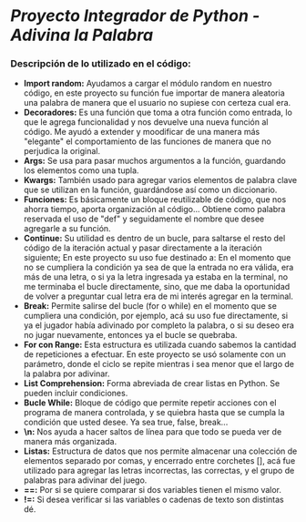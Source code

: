 # *Proyecto Integrador de Python - Adivina la Palabra*
### Descripción de lo utilizado en el código:
* **Import random:** Ayudamos a cargar el módulo random en nuestro código, en este proyecto su función fue importar de manera aleatoria una palabra de manera que el usuario no supiese con certeza cual era.
* **Decoradores:** Es una función que toma a otra función como entrada, lo que le agrega funcionalidad y nos devuelve una nueva función al código. Me ayudó a extender y moodificar de una manera más "elegante" el comportamiento de las funciones de manera que no perjudica la original.
* **Args:** Se usa para pasar muchos argumentos a la función, guardando los elementos como una tupla.
* **Kwargs:** También usado para agregar varios elementos de palabra clave que se utilizan en la función, guardándose así como un diccionario.
* **Funciones:** Es básicamente un bloque reutilizable de código, que nos ahorra tiempo, aporta organización al código... Obtiene como palabra reservada el uso de "def" y seguidamente el nombre que desee agregarle a su función.
* **Continue:** Su utilidad es dentro de un bucle, para saltarse el resto del código de la iteración actual y pasar directamente a la iteración siguiente; En este proyecto su uso fue destinado a: En el momento que no se cumpliera la condición ya sea de que la entrada no era válida, era más de una letra, o si ya la letra ingresada ya estaba en la terminal, no me terminaba el bucle directamente, sino, que me daba la oportunidad de volver a preguntar cual letra era de mi interés agregar en la terminal.
* **Break:** Permite salirse del bucle (for o while) en el momento que se cumpliera una condición, por ejemplo, acá su uso fue directamente, si ya el jugador había adivinado por completo la palabra, o si su deseo era no jugar nuevamente, entonces ya el bucle se quebraba.
* **For con Range:** Esta estructura es utilizada cuando sabemos la cantidad de repeticiones a efectuar. En este proyecto se usó solamente con un parámetro, donde el ciclo se repite mientras i sea menor que el largo de la palabra por adivinar.
* **List Comprehension:** Forma abreviada de crear listas en Python. Se pueden incluir condiciones.
* **Bucle While:** Bloque de código que permite repetir acciones con el programa de manera controlada, y se quiebra hasta que se cumpla la condición que usted desee. Ya sea true, false, break...
* **\n:** Nos ayuda a hacer saltos de línea para que todo se pueda ver de manera más organizada.
* **Listas:** Estructura de datos que nos permite almacenar una colección de elementos separado por comas, y encerrado entre corchetes [], acá fue utilizado para agregar las letras incorrectas, las correctas, y el grupo de palabras para adivinar del juego.
* **==:** Por si se quiere comparar si dos variables tienen el mismo valor.
* **!=:** Si desea verificar si las variables o cadenas de texto son distintas dé.
